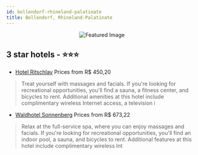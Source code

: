 ```yaml
---
id: bollendorf-rhineland-palatinate
title: Bollendorf, Rhineland-Palatinate
---
```


<center><img src="https://i.travelapi.com/hotels/3000000/2440000/2436800/2436765/08cc479d_b.jpg" alt="Featured Image" /></center>


##  3 star hotels - ⭐️⭐️⭐️

-    [Hotel Ritschlay](https://us.hurb.com/hotels/bollendorf/hotel-ritschlay-JNP-JP351972?cmp=18055) Prices from R$ 450,20
   > Treat yourself with massages and facials. If you're looking for recreational opportunities, you'll find a sauna, a fitness center, and bicycles to rent. Additional amenities at this hotel include complimentary wireless Internet access, a television i
-    [Waldhotel Sonnenberg](https://us.hurb.com/hotels/bollendorf/waldhotel-sonnenberg-JNP-JP353772?cmp=18055) Prices from R$ 673,22
   > Relax at the full-service spa, where you can enjoy massages and facials. If you're looking for recreational opportunities, you'll find an indoor pool, a sauna, and bicycles to rent. Additional features at this hotel include complimentary wireless Int
